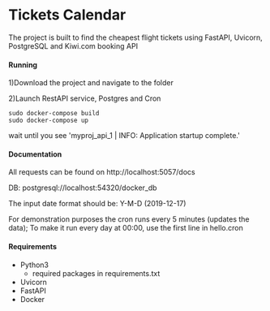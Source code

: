 # Tickets Calendar

The project is built to find the cheapest flight tickets using FastAPI, Uvicorn, PostgreSQL and Kiwi.com booking API

#### Running

1)Download the project and navigate to the folder

2)Launch RestAPI service, Postgres and Cron
```
sudo docker-compose build
sudo docker-compose up
```

wait until you see 'myproj_api_1  | INFO:     Application startup complete.'

#### Documentation

All requests can be found on http://localhost:5057/docs

DB: postgresql://localhost:54320/docker_db

The input date format should be: Y-M-D (2019-12-17)

For demonstration purposes the cron runs every 5 minutes (updates the data);
To make it run every day at 00:00, use the first line in hello.cron

#### Requirements

* Python3
    * required packages in requirements.txt
* Uvicorn
* FastAPI
* Docker
